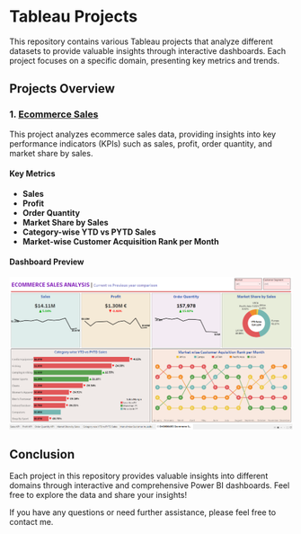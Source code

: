 # Tableau Projects

This repository contains various Tableau projects that analyze different datasets to provide valuable insights through interactive dashboards. Each project focuses on a specific domain, presenting key metrics and trends.

## Projects Overview

### 1. [Ecommerce Sales](./Ecommerce-Sales)

This project analyzes ecommerce sales data, providing insights into key performance indicators (KPIs) such as sales, profit, order quantity, and market share by sales.

#### Key Metrics
- **Sales**
- **Profit**
- **Order Quantity**
- **Market Share by Sales**
- **Category-wise YTD vs PYTD Sales**
- **Market-wise Customer Acquisition Rank per Month**

#### Dashboard Preview
![Ecommerce Sales Analysis Dashboard](./Ecommerce-Sales/Ecommerce-Sales.png)

## Conclusion
Each project in this repository provides valuable insights into different domains through interactive and comprehensive Power BI dashboards. Feel free to explore the data and share your insights!

If you have any questions or need further assistance, please feel free to contact me.